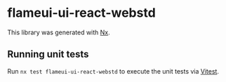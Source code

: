# flameui-ui-react-webstd

This library was generated with [Nx](https://nx.dev).

## Running unit tests

Run `nx test flameui-ui-react-webstd` to execute the unit tests via [Vitest](https://vitest.dev/).
